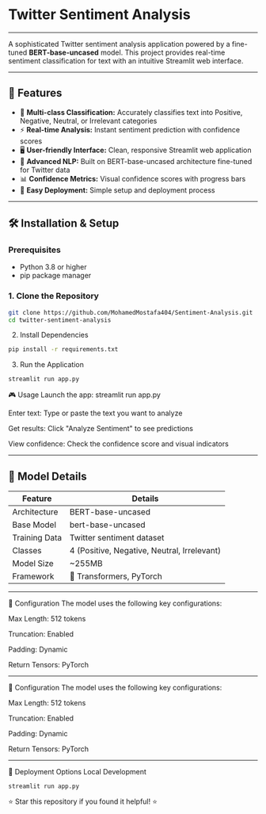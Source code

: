 #  Twitter Sentiment Analysis  
---

A sophisticated Twitter sentiment analysis application powered by a fine-tuned **BERT-base-uncased** model. This project provides real-time sentiment classification for text with an intuitive Streamlit web interface.

----

## 🚀 Features

- 🎯 **Multi-class Classification:** Accurately classifies text into Positive, Negative, Neutral, or Irrelevant categories  
- ⚡ **Real-time Analysis:** Instant sentiment prediction with confidence scores  
- 🖥️ **User-friendly Interface:** Clean, responsive Streamlit web application  
- 🤖 **Advanced NLP:** Built on BERT-base-uncased architecture fine-tuned for Twitter data  
- 📊 **Confidence Metrics:** Visual confidence scores with progress bars  
- 🔧 **Easy Deployment:** Simple setup and deployment process  

---

## 🛠️ Installation & Setup

### Prerequisites  
- Python 3.8 or higher  
- pip package manager  

### 1. Clone the Repository

```bash
git clone https://github.com/MohamedMostafa404/Sentiment-Analysis.git
cd twitter-sentiment-analysis

```
2. Install Dependencies
```bash
pip install -r requirements.txt

```
3. Run the Application

```bash
streamlit run app.py

```
🎮 Usage
Launch the app:
streamlit run app.py

Enter text:
Type or paste the text you want to analyze

Get results:
Click "Analyze Sentiment" to see predictions

View confidence:
Check the confidence score and visual indicators

---------------------------------------------------------------------------------------------

## 🧠 Model Details

| Feature       | Details                        |
|---------------|-------------------------------|
| Architecture  | BERT-base-uncased             |
| Base Model    | bert-base-uncased             |
| Training Data | Twitter sentiment dataset     |
| Classes       | 4 (Positive, Negative, Neutral, Irrelevant) |
| Model Size    | ~255MB                       |
| Framework     | 🤗 Transformers, PyTorch      |

---------------------------------------------------------------------------------------------

🔧 Configuration
The model uses the following key configurations:

Max Length: 512 tokens

Truncation: Enabled

Padding: Dynamic

Return Tensors: PyTorch

----------------------------------------------------------------------------------------------------------

🔧 Configuration
The model uses the following key configurations:

Max Length: 512 tokens

Truncation: Enabled

Padding: Dynamic

Return Tensors: PyTorch

--------------------------------------------------------------------------------------------

🚀 Deployment Options
Local Development

```bas
streamlit run app.py

```

⭐ Star this repository if you found it helpful! ⭐








